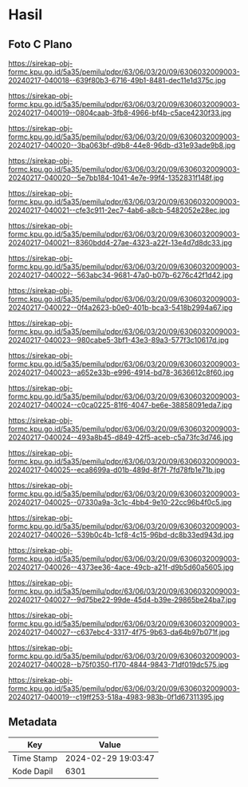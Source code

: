 # Hasil

## Foto C Plano

https://sirekap-obj-formc.kpu.go.id/5a35/pemilu/pdpr/63/06/03/20/09/6306032009003-20240217-040018--639f80b3-6716-49b1-8481-dec11e1d375c.jpg

https://sirekap-obj-formc.kpu.go.id/5a35/pemilu/pdpr/63/06/03/20/09/6306032009003-20240217-040019--0804caab-3fb8-4966-bf4b-c5ace4230f33.jpg

https://sirekap-obj-formc.kpu.go.id/5a35/pemilu/pdpr/63/06/03/20/09/6306032009003-20240217-040020--3ba063bf-d9b8-44e8-96db-d31e93ade9b8.jpg

https://sirekap-obj-formc.kpu.go.id/5a35/pemilu/pdpr/63/06/03/20/09/6306032009003-20240217-040020--5e7bb184-1041-4e7e-99f4-1352831f148f.jpg

https://sirekap-obj-formc.kpu.go.id/5a35/pemilu/pdpr/63/06/03/20/09/6306032009003-20240217-040021--cfe3c911-2ec7-4ab6-a8cb-5482052e28ec.jpg

https://sirekap-obj-formc.kpu.go.id/5a35/pemilu/pdpr/63/06/03/20/09/6306032009003-20240217-040021--8360bdd4-27ae-4323-a22f-13e4d7d8dc33.jpg

https://sirekap-obj-formc.kpu.go.id/5a35/pemilu/pdpr/63/06/03/20/09/6306032009003-20240217-040022--563abc34-9681-47a0-b07b-6276c42f1d42.jpg

https://sirekap-obj-formc.kpu.go.id/5a35/pemilu/pdpr/63/06/03/20/09/6306032009003-20240217-040022--0f4a2623-b0e0-401b-bca3-5418b2994a67.jpg

https://sirekap-obj-formc.kpu.go.id/5a35/pemilu/pdpr/63/06/03/20/09/6306032009003-20240217-040023--980cabe5-3bf1-43e3-89a3-577f3c10617d.jpg

https://sirekap-obj-formc.kpu.go.id/5a35/pemilu/pdpr/63/06/03/20/09/6306032009003-20240217-040023--a652e33b-e996-4914-bd78-3636612c8f60.jpg

https://sirekap-obj-formc.kpu.go.id/5a35/pemilu/pdpr/63/06/03/20/09/6306032009003-20240217-040024--c0ca0225-81f6-4047-be6e-38858091eda7.jpg

https://sirekap-obj-formc.kpu.go.id/5a35/pemilu/pdpr/63/06/03/20/09/6306032009003-20240217-040024--493a8b45-d849-42f5-aceb-c5a73fc3d746.jpg

https://sirekap-obj-formc.kpu.go.id/5a35/pemilu/pdpr/63/06/03/20/09/6306032009003-20240217-040025--eca8699a-d01b-489d-8f7f-7fd78fb1e71b.jpg

https://sirekap-obj-formc.kpu.go.id/5a35/pemilu/pdpr/63/06/03/20/09/6306032009003-20240217-040025--07330a9a-3c1c-4bb4-9e10-22cc96b4f0c5.jpg

https://sirekap-obj-formc.kpu.go.id/5a35/pemilu/pdpr/63/06/03/20/09/6306032009003-20240217-040026--539b0c4b-1cf8-4c15-96bd-dc8b33ed943d.jpg

https://sirekap-obj-formc.kpu.go.id/5a35/pemilu/pdpr/63/06/03/20/09/6306032009003-20240217-040026--4373ee36-4ace-49cb-a21f-d9b5d60a5605.jpg

https://sirekap-obj-formc.kpu.go.id/5a35/pemilu/pdpr/63/06/03/20/09/6306032009003-20240217-040027--9d75be22-99de-45d4-b39e-29865be24ba7.jpg

https://sirekap-obj-formc.kpu.go.id/5a35/pemilu/pdpr/63/06/03/20/09/6306032009003-20240217-040027--c637ebc4-3317-4f75-9b63-da64b97b071f.jpg

https://sirekap-obj-formc.kpu.go.id/5a35/pemilu/pdpr/63/06/03/20/09/6306032009003-20240217-040028--b75f0350-f170-4844-9843-71df019dc575.jpg

https://sirekap-obj-formc.kpu.go.id/5a35/pemilu/pdpr/63/06/03/20/09/6306032009003-20240217-040019--c19ff253-518a-4983-983b-0f1d67311395.jpg


## Metadata

| Key        | Value               |
| ---------- | ------------------- |
| Time Stamp | 2024-02-29 19:03:47 |
| Kode Dapil | 6301                |



